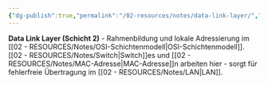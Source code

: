 ```yaml
---
{"dg-publish":true,"permalink":"/02-resources/notes/data-link-layer/","tags":["osi/layer2","rahmen/fehlerkontrolle"],"noteIcon":"","updated":"2025-08-27T15:03:19.901+02:00"}
---
```



**Data Link Layer (Schicht 2)** - Rahmenbildung und lokale Adressierung im [[02 - RESOURCES/Notes/OSI-Schichtenmodell\|OSI-Schichtenmodell]].
[[02 - RESOURCES/Notes/Switch\|Switch]]es und [[02 - RESOURCES/Notes/MAC-Adresse\|MAC-Adresse]]n arbeiten hier - sorgt für fehlerfreie Übertragung im [[02 - RESOURCES/Notes/LAN\|LAN]].